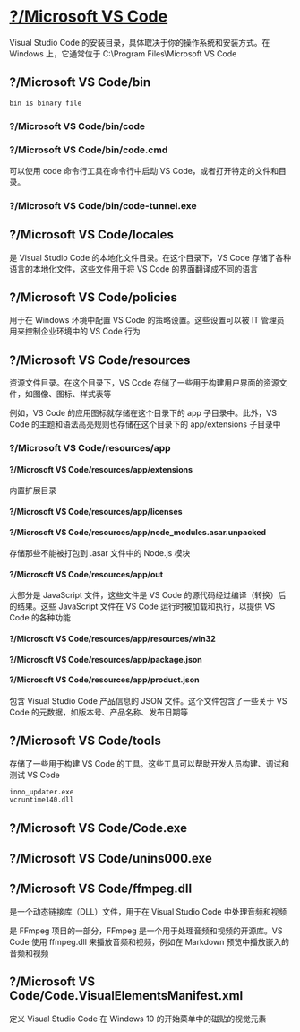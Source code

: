 # [?/Microsoft VS Code](Microsoft-VS-Code/README.md)

Visual Studio Code 的安装目录，具体取决于你的操作系统和安装方式。在 Windows 上，它通常位于 C:\Program Files\Microsoft VS Code

## ?/Microsoft VS Code/bin

```md
bin is binary file
```

### ?/Microsoft VS Code/bin/code

### ?/Microsoft VS Code/bin/code.cmd

可以使用 code 命令行工具在命令行中启动 VS Code，或者打开特定的文件和目录。

### ?/Microsoft VS Code/bin/code-tunnel.exe

## ?/Microsoft VS Code/locales

是 Visual Studio Code 的本地化文件目录。在这个目录下，VS Code 存储了各种语言的本地化文件，这些文件用于将 VS Code 的界面翻译成不同的语言

## ?/Microsoft VS Code/policies

用于在 Windows 环境中配置 VS Code 的策略设置。这些设置可以被 IT 管理员用来控制企业环境中的 VS Code 行为

## ?/Microsoft VS Code/resources

资源文件目录。在这个目录下，VS Code 存储了一些用于构建用户界面的资源文件，如图像、图标、样式表等

例如，VS Code 的应用图标就存储在这个目录下的 app 子目录中。此外，VS Code 的主题和语法高亮规则也存储在这个目录下的 app/extensions 子目录中

### ?/Microsoft VS Code/resources/app

#### ?/Microsoft VS Code/resources/app/extensions

内置扩展目录

#### ?/Microsoft VS Code/resources/app/licenses

#### ?/Microsoft VS Code/resources/app/node_modules.asar.unpacked

存储那些不能被打包到 .asar 文件中的 Node.js 模块

#### ?/Microsoft VS Code/resources/app/out

大部分是 JavaScript 文件，这些文件是 VS Code 的源代码经过编译（转换）后的结果。这些 JavaScript 文件在 VS Code 运行时被加载和执行，以提供 VS Code 的各种功能

#### ?/Microsoft VS Code/resources/app/resources/win32

#### ?/Microsoft VS Code/resources/app/package.json

#### ?/Microsoft VS Code/resources/app/product.json

包含 Visual Studio Code 产品信息的 JSON 文件。这个文件包含了一些关于 VS Code 的元数据，如版本号、产品名称、发布日期等

## ?/Microsoft VS Code/tools

存储了一些用于构建 VS Code 的工具。这些工具可以帮助开发人员构建、调试和测试 VS Code

```md
inno_updater.exe
vcruntime140.dll
```

## ?/Microsoft VS Code/Code.exe

## ?/Microsoft VS Code/unins000.exe

## ?/Microsoft VS Code/ffmpeg.dll

是一个动态链接库（DLL）文件，用于在 Visual Studio Code 中处理音频和视频

是 FFmpeg 项目的一部分，FFmpeg 是一个用于处理音频和视频的开源库。VS Code 使用 ffmpeg.dll 来播放音频和视频，例如在 Markdown 预览中播放嵌入的音频和视频

## ?/Microsoft VS Code/Code.VisualElementsManifest.xml

定义 Visual Studio Code 在 Windows 10 的开始菜单中的磁贴的视觉元素
